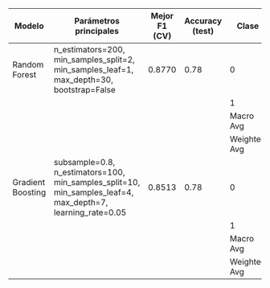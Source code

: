 | Modelo            | Parámetros principales                                                    | Mejor F1 (CV) | Accuracy (test) | Clase        | Precision | Recall | F1-score | Support |
|-------------------|--------------------------------------------------------------------------|---------------|-----------------|--------------|-----------|--------|----------|---------|
| Random Forest     | n_estimators=200, min_samples_split=2, min_samples_leaf=1, max_depth=30, bootstrap=False | 0.8770        | 0.78            | 0            | 0.84      | 0.87   | 0.86     | 1035    |
|                   |                                                                          |               |                 | 1            | 0.60      | 0.54   | 0.57     | 374     |
|                   |                                                                          |               |                 | Macro Avg    | 0.72      | 0.71   | 0.71     | 1409    |
|                   |                                                                          |               |                 | Weighted Avg | 0.78      | 0.78   | 0.78     | 1409    |
| Gradient Boosting | subsample=0.8, n_estimators=100, min_samples_split=10, min_samples_leaf=4, max_depth=7, learning_rate=0.05 | 0.8513        | 0.78            | 0            | 0.86      | 0.83   | 0.85     | 1035    |
|                   |                                                                          |               |                 | 1            | 0.57      | 0.62   | 0.59     | 374     |
|                   |                                                                          |               |                 | Macro Avg    | 0.71      | 0.73   | 0.72     | 1409    |
|                   |                                                                          |               |                 | Weighted Avg | 0.78      | 0.78   | 0.78     | 1409    |
